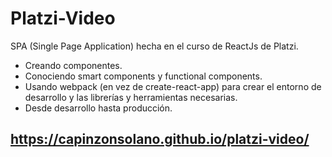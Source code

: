 # Platzi-Video

SPA (Single Page Application) hecha en el curso de ReactJs de Platzi.
- Creando componentes.
- Conociendo smart components y functional components.
- Usando webpack (en vez de create-react-app) para crear el entorno de desarrollo y las librerías y herramientas necesarias.
- Desde desarrollo hasta producción.

## https://capinzonsolano.github.io/platzi-video/
